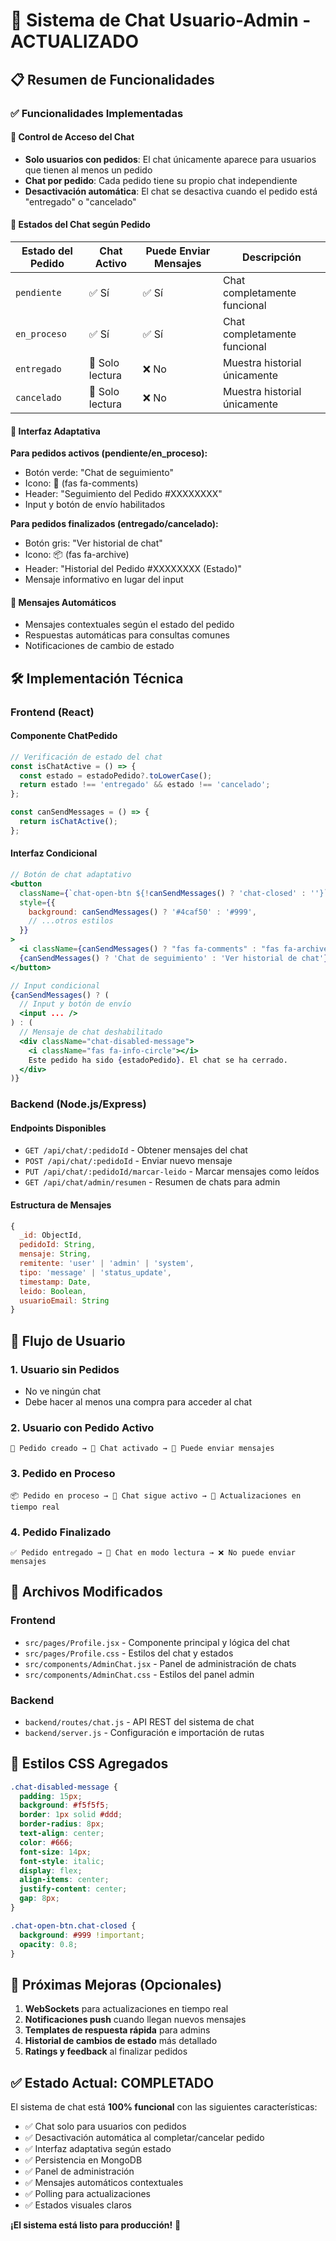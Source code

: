 # 💬 Sistema de Chat Usuario-Admin - ACTUALIZADO

## 📋 Resumen de Funcionalidades

### ✅ Funcionalidades Implementadas

#### 🔐 **Control de Acceso del Chat**
- **Solo usuarios con pedidos**: El chat únicamente aparece para usuarios que tienen al menos un pedido
- **Chat por pedido**: Cada pedido tiene su propio chat independiente
- **Desactivación automática**: El chat se desactiva cuando el pedido está "entregado" o "cancelado"

#### 🎯 **Estados del Chat según Pedido**

| Estado del Pedido | Chat Activo | Puede Enviar Mensajes | Descripción |
|------------------|-------------|----------------------|-------------|
| `pendiente` | ✅ Sí | ✅ Sí | Chat completamente funcional |
| `en_proceso` | ✅ Sí | ✅ Sí | Chat completamente funcional |
| `entregado` | 📖 Solo lectura | ❌ No | Muestra historial únicamente |
| `cancelado` | 📖 Solo lectura | ❌ No | Muestra historial únicamente |

#### 🎨 **Interfaz Adaptativa**

**Para pedidos activos (pendiente/en_proceso):**
- Botón verde: "Chat de seguimiento" 
- Icono: 💬 (fas fa-comments)
- Header: "Seguimiento del Pedido #XXXXXXXX"
- Input y botón de envío habilitados

**Para pedidos finalizados (entregado/cancelado):**
- Botón gris: "Ver historial de chat"
- Icono: 📦 (fas fa-archive)
- Header: "Historial del Pedido #XXXXXXXX (Estado)"
- Mensaje informativo en lugar del input

#### 💬 **Mensajes Automáticos**
- Mensajes contextuales según el estado del pedido
- Respuestas automáticas para consultas comunes
- Notificaciones de cambio de estado

## 🛠️ Implementación Técnica

### Frontend (React)

#### **Componente ChatPedido**
```jsx
// Verificación de estado del chat
const isChatActive = () => {
  const estado = estadoPedido?.toLowerCase();
  return estado !== 'entregado' && estado !== 'cancelado';
};

const canSendMessages = () => {
  return isChatActive();
};
```

#### **Interfaz Condicional**
```jsx
// Botón de chat adaptativo
<button 
  className={`chat-open-btn ${!canSendMessages() ? 'chat-closed' : ''}`}
  style={{
    background: canSendMessages() ? '#4caf50' : '#999',
    // ...otros estilos
  }}
>
  <i className={canSendMessages() ? "fas fa-comments" : "fas fa-archive"}></i>
  {canSendMessages() ? 'Chat de seguimiento' : 'Ver historial de chat'}
</button>

// Input condicional
{canSendMessages() ? (
  // Input y botón de envío
  <input ... />
) : (
  // Mensaje de chat deshabilitado
  <div className="chat-disabled-message">
    <i className="fas fa-info-circle"></i>
    Este pedido ha sido {estadoPedido}. El chat se ha cerrado.
  </div>
)}
```

### Backend (Node.js/Express)

#### **Endpoints Disponibles**
- `GET /api/chat/:pedidoId` - Obtener mensajes del chat
- `POST /api/chat/:pedidoId` - Enviar nuevo mensaje
- `PUT /api/chat/:pedidoId/marcar-leido` - Marcar mensajes como leídos
- `GET /api/chat/admin/resumen` - Resumen de chats para admin

#### **Estructura de Mensajes**
```javascript
{
  _id: ObjectId,
  pedidoId: String,
  mensaje: String,
  remitente: 'user' | 'admin' | 'system',
  tipo: 'message' | 'status_update',
  timestamp: Date,
  leido: Boolean,
  usuarioEmail: String
}
```

## 🎯 Flujo de Usuario

### 1. **Usuario sin Pedidos**
- No ve ningún chat
- Debe hacer al menos una compra para acceder al chat

### 2. **Usuario con Pedido Activo**
```
🛒 Pedido creado → 💬 Chat activado → 📱 Puede enviar mensajes
```

### 3. **Pedido en Proceso**
```
📦 Pedido en proceso → 💬 Chat sigue activo → 🔄 Actualizaciones en tiempo real
```

### 4. **Pedido Finalizado**
```
✅ Pedido entregado → 📖 Chat en modo lectura → ❌ No puede enviar mensajes
```

## 🔧 Archivos Modificados

### Frontend
- `src/pages/Profile.jsx` - Componente principal y lógica del chat
- `src/pages/Profile.css` - Estilos del chat y estados
- `src/components/AdminChat.jsx` - Panel de administración de chats
- `src/components/AdminChat.css` - Estilos del panel admin

### Backend
- `backend/routes/chat.js` - API REST del sistema de chat
- `backend/server.js` - Configuración e importación de rutas

## 🎨 Estilos CSS Agregados

```css
.chat-disabled-message {
  padding: 15px;
  background: #f5f5f5;
  border: 1px solid #ddd;
  border-radius: 8px;
  text-align: center;
  color: #666;
  font-size: 14px;
  font-style: italic;
  display: flex;
  align-items: center;
  justify-content: center;
  gap: 8px;
}

.chat-open-btn.chat-closed {
  background: #999 !important;
  opacity: 0.8;
}
```

## 🔮 Próximas Mejoras (Opcionales)

1. **WebSockets** para actualizaciones en tiempo real
2. **Notificaciones push** cuando llegan nuevos mensajes
3. **Templates de respuesta rápida** para admins
4. **Historial de cambios de estado** más detallado
5. **Ratings y feedback** al finalizar pedidos

## ✅ Estado Actual: COMPLETADO

El sistema de chat está **100% funcional** con las siguientes características:

- ✅ Chat solo para usuarios con pedidos
- ✅ Desactivación automática al completar/cancelar pedido
- ✅ Interfaz adaptativa según estado
- ✅ Persistencia en MongoDB
- ✅ Panel de administración
- ✅ Mensajes automáticos contextuales
- ✅ Polling para actualizaciones
- ✅ Estados visuales claros

**¡El sistema está listo para producción!** 🚀
